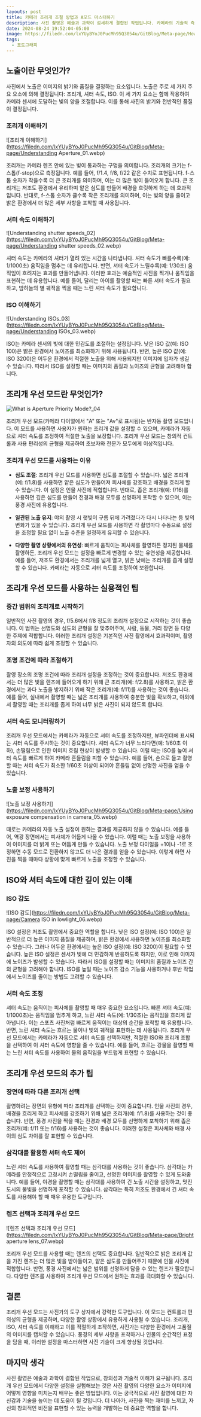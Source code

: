 ```yaml
---
layouts: post
title: 카메라 조리개 조절 방법과 A모드 마스터하기
description: 사진 촬영은 예술과 과학이 섬세하게 결합된 작업입니다. 카메라의 기술적 측면을 잘 이해하고 활용하면 사진의 품질을 크게 향상시킬 수 있습니다. 사진에서 노출을 관리하는 가장 효과적인 방법 중 하나는 조리개 우선 모드를 사용하는 것입니다. 셔터 속도와 ISO 같은 다른 설정을 어떻게 조정해야 하는지 이해하는 것도 중요합니다. 이 글에서는 이러한 개념을 다루며, 초보자와 숙련된 사진가 모두에게 유용한 실용적인 팁을 제공합니다.
date: 2024-08-24 19:52:04-05:00
image: https://filedn.com/lxYUyBYoJ0PucMh95Q3054u/GitBlog/Meta-page/How to adjust your camera's aperture and master A-mode.webp
tags:
  - 포토그래피
---
```

## 노출이란 무엇인가?

사진에서 노출은 이미지의 밝기와 품질을 결정하는 요소입니다. 노출은 주로 세 가지 주요 요소에 의해 결정됩니다: 조리개, 셔터 속도, ISO. 이 세 가지 요소는 함께 작용하여 카메라 센서에 도달하는 빛의 양을 조절합니다. 이를 통해 사진의 밝기와 전반적인 품질이 결정됩니다.

### 조리개 이해하기
![조리개 이해하기](https://filedn.com/lxYUyBYoJ0PucMh95Q3054u/GitBlog/Meta-page/Understanding Aperture_01.webp)

조리개는 카메라 렌즈 안에 있는 빛이 통과하는 구멍을 의미합니다. 조리개의 크기는 f-스톱(f-stop)으로 측정됩니다. 예를 들어, f/1.4, f/8, f/22 같은 수치로 표현됩니다. f-스톱 숫자가 작을수록 더 큰 조리개를 의미하며, 이는 더 많은 빛이 들어오게 합니다. 큰 조리개는 저조도 환경에서 유리하며 얕은 심도를 만들어 배경을 흐릿하게 하는 데 효과적입니다. 반대로, f-스톱 숫자가 클수록 작은 조리개를 의미하며, 이는 빛의 양을 줄이고 밝은 환경에서 더 많은 세부 사항을 포착할 때 사용됩니다.

### 셔터 속도 이해하기
![Understanding shutter speeds_02](https://filedn.com/lxYUyBYoJ0PucMh95Q3054u/GitBlog/Meta-page/Understanding shutter speeds_02.webp)

셔터 속도는 카메라의 셔터가 열려 있는 시간을 나타냅니다. 셔터 속도가 빠를수록(예: 1/1000초) 움직임을 멈추는 데 유리합니다. 반면, 셔터 속도가 느릴수록(예: 1/30초) 움직임이 흐려지는 효과를 만들어냅니다. 이러한 효과는 예술적인 사진을 찍거나 움직임을 표현하는 데 유용합니다. 예를 들어, 달리는 아이를 촬영할 때는 빠른 셔터 속도가 필요하고, 밤하늘의 별 궤적을 찍을 때는 느린 셔터 속도가 필요합니다.

### ISO 이해하기
![Understanding ISOs_03](https://filedn.com/lxYUyBYoJ0PucMh95Q3054u/GitBlog/Meta-page/Understanding ISOs_03.webp)

ISO는 카메라 센서의 빛에 대한 민감도를 조절하는 설정입니다. 낮은 ISO 값(예: ISO 100)은 밝은 환경에서 노이즈를 최소화하기 위해 사용됩니다. 반면, 높은 ISO 값(예: ISO 3200)은 어두운 환경에서 적절한 노출을 위해 사용되지만 이미지에 입자가 생길 수 있습니다. 따라서 ISO를 설정할 때는 이미지의 품질과 노이즈의 균형을 고려해야 합니다.

## 조리개 우선 모드란 무엇인가?
![What is Aperture Priority Mode?_04](https://filedn.com/lxYUyBYoJ0PucMh95Q3054u/GitBlog/Meta-page/What%20is%20Aperture%20Priority%20Mode_04.webp)

조리개 우선 모드(카메라 다이얼에서 "A" 또는 "Av"로 표시됨)는 반자동 촬영 모드입니다. 이 모드를 사용하면 사용자가 원하는 조리개 값을 설정할 수 있으며, 카메라가 자동으로 셔터 속도를 조정하여 적절한 노출을 보장합니다. 조리개 우선 모드는 창의적 컨트롤과 사용 편리성의 균형을 제공하여 초보자와 전문가 모두에게 이상적입니다.

### 조리개 우선 모드를 사용하는 이유

- **심도 조절**: 조리개 우선 모드를 사용하면 심도를 조절할 수 있습니다. 넓은 조리개(예: f/1.8)를 사용하면 얕은 심도가 만들어져 피사체를 강조하고 배경을 흐리게 할 수 있습니다. 이 설정은 인물 사진에 적합합니다. 반대로, 좁은 조리개(예: f/16)를 사용하면 깊은 심도를 만들어 전경과 배경 모두를 선명하게 포착할 수 있으며, 이는 풍경 사진에 유용합니다.
    
- **일관된 노출 유지**: 야외 촬영 시 햇빛이 구름 뒤에 가려졌다가 다시 나타나는 등 빛의 변화가 있을 수 있습니다. 조리개 우선 모드를 사용하면 각 촬영마다 수동으로 설정을 조정할 필요 없이 노출 수준을 일정하게 유지할 수 있습니다.
    
- **다양한 촬영 상황에서의 유연성**: 빠르게 움직이는 피사체를 촬영하든 정지된 물체를 촬영하든, 조리개 우선 모드는 설정을 빠르게 변경할 수 있는 유연성을 제공합니다. 예를 들어, 저조도 환경에서는 조리개를 넓게 열고, 밝은 낮에는 조리개를 좁게 설정할 수 있습니다. 카메라는 자동으로 셔터 속도를 조정하여 보완합니다.
    

## 조리개 우선 모드를 사용하는 실용적인 팁

### 중간 범위의 조리개로 시작하기

일반적인 사진 촬영의 경우, f/5.6에서 f/8 정도의 조리개 설정으로 시작하는 것이 좋습니다. 이 범위는 선명도와 심도의 균형을 잘 맞추어주며, 사람, 동물, 거리 장면 등 다양한 주제에 적합합니다. 이러한 조리개 설정은 기본적인 사진 촬영에서 효과적이며, 촬영자의 의도에 따라 쉽게 조정할 수 있습니다.

### 조명 조건에 따라 조절하기

촬영 장소의 조명 조건에 따라 조리개 설정을 조정하는 것이 중요합니다. 저조도 환경에서는 더 많은 빛을 렌즈에 들어오게 하기 위해 큰 조리개(예: f/2.8)를 사용하고, 밝은 환경에서는 과다 노출을 방지하기 위해 작은 조리개(예: f/11)를 사용하는 것이 좋습니다. 예를 들어, 실내에서 촬영할 때는 넓은 조리개를 사용하여 충분한 빛을 확보하고, 야외에서 촬영할 때는 조리개를 좁게 하여 너무 밝은 사진이 되지 않도록 합니다.

### 셔터 속도 모니터링하기

조리개 우선 모드에서는 카메라가 자동으로 셔터 속도를 조정하지만, 뷰파인더에 표시되는 셔터 속도를 주시하는 것이 중요합니다. 셔터 속도가 너무 느리다면(예: 1/60초 이하), 손떨림으로 인한 이미지 흐림 현상이 발생할 수 있습니다. 이럴 때는 ISO를 높여 셔터 속도를 빠르게 하여 카메라 흔들림을 피할 수 있습니다. 예를 들어, 손으로 들고 촬영할 때는 셔터 속도가 최소한 1/60초 이상이 되어야 흔들림 없이 선명한 사진을 얻을 수 있습니다.

### 노출 보정 사용하기
![노출 보정 사용하기](https://filedn.com/lxYUyBYoJ0PucMh95Q3054u/GitBlog/Meta-page/Using exposure compensation in camera_05.webp)

때로는 카메라의 자동 노출 설정이 원하는 결과를 제공하지 않을 수 있습니다. 예를 들어, 역광 장면에서는 피사체가 어둡게 나올 수 있습니다. 이럴 때는 노출 보정을 사용하여 이미지를 더 밝게 또는 어둡게 만들 수 있습니다. 노출 보정 다이얼을 +1이나 -1로 조정하면 수동 모드로 전환하지 않고도 더 나은 결과를 얻을 수 있습니다. 이렇게 하면 사진을 찍을 때마다 상황에 맞게 빠르게 노출을 조정할 수 있습니다.

## ISO와 셔터 속도에 대한 깊이 있는 이해

### ISO 감도
![ISO 감도](https://filedn.com/lxYUyBYoJ0PucMh95Q3054u/GitBlog/Meta-page/Camera ISO in lowlight_06.webp)

ISO 설정은 저조도 촬영에서 중요한 역할을 합니다. 낮은 ISO 설정(예: ISO 100)은 일반적으로 더 높은 이미지 품질을 제공하며, 밝은 환경에서 사용하면 노이즈를 최소화할 수 있습니다. 그러나 어두운 환경에서는 높은 ISO 설정(예: ISO 3200)이 필요할 수 있습니다. 높은 ISO 설정은 센서가 빛에 더 민감하게 반응하도록 하지만, 이로 인해 이미지에 노이즈가 발생할 수 있습니다. 따라서 ISO를 설정할 때는 이미지의 품질과 노이즈 간의 균형을 고려해야 합니다. ISO를 높일 때는 노이즈 감소 기능을 사용하거나 후반 작업에서 노이즈를 줄이는 방법도 고려할 수 있습니다.

### 셔터 속도 조정

셔터 속도는 움직이는 피사체를 촬영할 때 매우 중요한 요소입니다. 빠른 셔터 속도(예: 1/1000초)는 움직임을 멈추게 하고, 느린 셔터 속도(예: 1/30초)는 움직임을 흐리게 잡아냅니다. 이는 스포츠 사진처럼 빠르게 움직이는 대상의 순간을 포착할 때 유용합니다. 반면, 느린 셔터 속도는 흐르는 물이나 빛의 궤적을 표현하는 데 사용됩니다. 조리개 우선 모드에서는 카메라가 자동으로 셔터 속도를 선택하지만, 적절한 ISO와 조리개 조합을 선택하여 이 셔터 속도에 영향을 줄 수 있습니다. 예를 들어, 흐르는 강물을 촬영할 때는 느린 셔터 속도를 사용하여 물의 움직임을 부드럽게 표현할 수 있습니다.

## 조리개 우선 모드의 추가 팁

### 장면에 따라 다른 조리개 선택

촬영하려는 장면의 유형에 따라 조리개를 선택하는 것이 중요합니다. 인물 사진의 경우, 배경을 흐리게 하고 피사체를 강조하기 위해 넓은 조리개(예: f/1.8)를 사용하는 것이 좋습니다. 반면, 풍경 사진을 찍을 때는 전경과 배경 모두를 선명하게 포착하기 위해 좁은 조리개(예: f/11 또는 f/16)를 사용하는 것이 좋습니다. 이러한 설정은 피사체와 배경 사이의 심도 차이를 잘 표현할 수 있습니다.

### 삼각대를 활용한 셔터 속도 제어
느린 셔터 속도를 사용하여 촬영할 때는 삼각대를 사용하는 것이 좋습니다. 삼각대는 카메라를 안정적으로 고정시켜 손떨림을 줄이고, 선명한 이미지를 촬영할 수 있게 도와줍니다. 예를 들어, 야경을 촬영할 때는 삼각대를 사용하여 긴 노출 시간을 설정하고, 멋진 도시의 불빛을 선명하게 포착할 수 있습니다. 삼각대는 특히 저조도 환경에서 긴 셔터 속도를 사용해야 할 때 매우 유용한 도구입니다.

### 렌즈 선택과 조리개 우선 모드
![렌즈 선택과 조리개 우선 모드](https://filedn.com/lxYUyBYoJ0PucMh95Q3054u/GitBlog/Meta-page/Bright aperture lens_07.webp) 

조리개 우선 모드를 사용할 때는 렌즈의 선택도 중요합니다. 일반적으로 밝은 조리개 값을 가진 렌즈는 더 많은 빛을 받아들이고, 얕은 심도를 만들어주기 때문에 인물 사진에 적합합니다. 반면, 풍경 사진에서는 넓은 범위를 선명하게 담을 수 있는 렌즈가 필요합니다. 다양한 렌즈를 사용하여 조리개 우선 모드에서 원하는 효과를 극대화할 수 있습니다.

## 결론

조리개 우선 모드는 사진가의 도구 상자에서 강력한 도구입니다. 이 모드는 컨트롤과 편의성의 균형을 제공하며, 다양한 촬영 상황에서 유용하게 사용될 수 있습니다. 조리개, ISO, 셔터 속도를 이해하고 이를 적절하게 조작하면, 사진가는 다양한 환경에서 고품질의 이미지를 캡처할 수 있습니다. 풍경의 세부 사항을 포착하거나 인물의 순간적인 표정을 담을 때, 이러한 설정을 마스터하면 사진 기술이 크게 향상될 것입니다.

## 마지막 생각

사진 촬영은 예술과 과학이 결합된 작업으로, 창의성과 기술적 이해가 요구됩니다. 조리개 우선 모드에서 다양한 설정을 실험해보는 것은 사진 촬영의 다양한 요소가 이미지에 어떻게 영향을 미치는지 배우는 좋은 방법입니다. 이는 궁극적으로 사진 촬영에 대한 자신감과 기술을 높이는 데 도움이 될 것입니다. 더 나아가, 사진을 찍는 재미를 느끼고, 자신의 창의적인 비전을 표현할 수 있는 능력을 개발하는 데 중요한 역할을 합니다.
